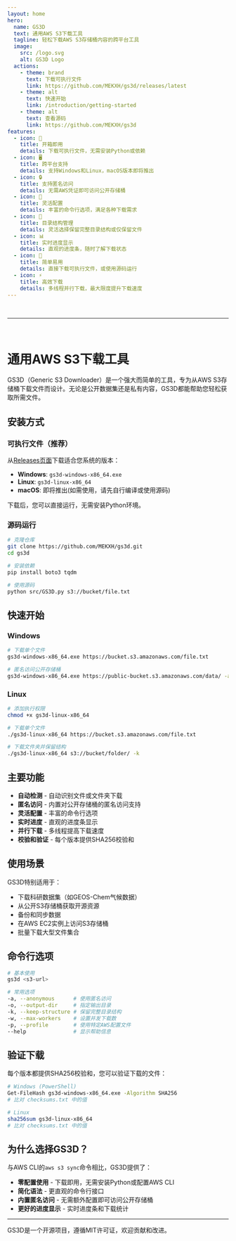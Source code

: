 ```yaml
---
layout: home
hero:
  name: GS3D
  text: 通用AWS S3下载工具
  tagline: 轻松下载AWS S3存储桶内容的跨平台工具
  image:
    src: /logo.svg
    alt: GS3D Logo
  actions:
    - theme: brand
      text: 下载可执行文件
      link: https://github.com/MEKXH/gs3d/releases/latest
    - theme: alt
      text: 快速开始
      link: /introduction/getting-started
    - theme: alt
      text: 查看源码
      link: https://github.com/MEKXH/gs3d
features:
  - icon: 🚀
    title: 开箱即用
    details: 下载可执行文件，无需安装Python或依赖
  - icon: 🖥️
    title: 跨平台支持
    details: 支持Windows和Linux，macOS版本即将推出
  - icon: 🔒
    title: 支持匿名访问
    details: 无需AWS凭证即可访问公开存储桶
  - icon: 🧩
    title: 灵活配置
    details: 丰富的命令行选项，满足各种下载需求
  - icon: 📁
    title: 目录结构管理
    details: 灵活选择保留完整目录结构或仅保留文件
  - icon: 📊
    title: 实时进度显示
    details: 直观的进度条，随时了解下载状态
  - icon: 🔧
    title: 简单易用
    details: 直接下载可执行文件，或使用源码运行
  - icon: ⚡
    title: 高效下载
    details: 多线程并行下载，最大限度提升下载速度
---
```

<br/>

---

<br/>

# 通用AWS S3下载工具

GS3D（Generic S3 Downloader）是一个强大而简单的工具，专为从AWS S3存储桶下载文件而设计。无论是公开数据集还是私有内容，GS3D都能帮助您轻松获取所需文件。

## 安装方式

### 可执行文件（推荐）

从[Releases页面](https://github.com/MEKXH/gs3d/releases/latest)下载适合您系统的版本：

- **Windows**: `gs3d-windows-x86_64.exe`
- **Linux**: `gs3d-linux-x86_64`
- **macOS**: 即将推出(如需使用，请先自行编译或使用源码)

下载后，您可以直接运行，无需安装Python环境。

### 源码运行

```bash
# 克隆仓库
git clone https://github.com/MEKXH/gs3d.git
cd gs3d

# 安装依赖
pip install boto3 tqdm

# 使用源码
python src/GS3D.py s3://bucket/file.txt
```

## 快速开始

### Windows
```bash
# 下载单个文件
gs3d-windows-x86_64.exe https://bucket.s3.amazonaws.com/file.txt

# 匿名访问公开存储桶
gs3d-windows-x86_64.exe https://public-bucket.s3.amazonaws.com/data/ -a
```

### Linux
```bash
# 添加执行权限
chmod +x gs3d-linux-x86_64

# 下载单个文件
./gs3d-linux-x86_64 https://bucket.s3.amazonaws.com/file.txt

# 下载文件夹并保留结构
./gs3d-linux-x86_64 s3://bucket/folder/ -k
```

## 主要功能

- **自动检测** - 自动识别文件或文件夹下载
- **匿名访问** - 内置对公开存储桶的匿名访问支持
- **灵活配置** - 丰富的命令行选项
- **实时进度** - 直观的进度条显示
- **并行下载** - 多线程提高下载速度
- **校验和验证** - 每个版本提供SHA256校验和

## 使用场景

GS3D特别适用于：

- 下载科研数据集（如GEOS-Chem气候数据）
- 从公开S3存储桶获取开源资源
- 备份和同步数据
- 在AWS EC2实例上访问S3存储桶
- 批量下载大型文件集合

## 命令行选项

```bash
# 基本使用
gs3d <s3-url>

# 常用选项
-a, --anonymous      # 使用匿名访问
-o, --output-dir     # 指定输出目录
-k, --keep-structure # 保留完整目录结构
-w, --max-workers    # 设置并发下载数
-p, --profile        # 使用特定AWS配置文件
--help               # 显示帮助信息
```

## 验证下载

每个版本都提供SHA256校验和，您可以验证下载的文件：

```bash
# Windows (PowerShell)
Get-FileHash gs3d-windows-x86_64.exe -Algorithm SHA256
# 比对 checksums.txt 中的值

# Linux
sha256sum gs3d-linux-x86_64
# 比对 checksums.txt 中的值
```

## 为什么选择GS3D？

与AWS CLI的`aws s3 sync`命令相比，GS3D提供了：

- **零配置使用** - 下载即用，无需安装Python或配置AWS CLI
- **简化语法** - 更直观的命令行接口
- **内置匿名访问** - 无需额外配置即可访问公开存储桶
- **更好的进度显示** - 实时进度条和下载统计

---

<div class="footer-message">
GS3D是一个开源项目，遵循MIT许可证，欢迎贡献和改进。<br>
</div>
